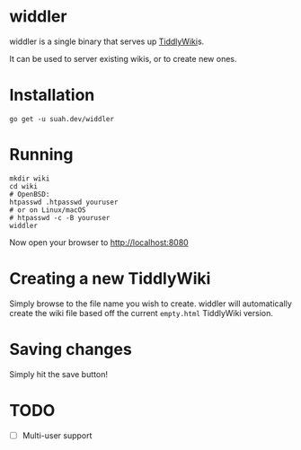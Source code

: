 widdler
=======

widdler is a single binary that serves up
[TiddlyWiki](https://tiddlywiki.com)s.

It can be used to server existing wikis, or to create new ones.

# Installation

```
go get -u suah.dev/widdler
```

# Running

```
mkdir wiki
cd wiki
# OpenBSD:
htpasswd .htpasswd youruser
# or on Linux/macOS
# htpasswd -c -B youruser
widdler 
```

Now open your browser to [http://localhost:8080](http://localhost:8080)

# Creating a new TiddlyWiki

Simply browse to the file name you wish to create. widdler will automatically
create the wiki file based off the current `empty.html` TiddlyWiki version.

# Saving changes

Simply hit the save button!

# TODO
- [ ] Multi-user support
